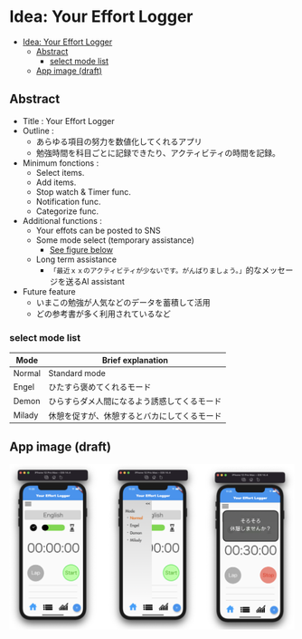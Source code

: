# Idea: Your Effort Logger


<!-- @import "[TOC]" {cmd="toc" depthFrom=1 depthTo=6 orderedList=false} -->

<!-- code_chunk_output -->

- [Idea: Your Effort Logger](#idea-your-effort-logger)
  - [Abstract](#abstract)
    - [select mode list](#select-mode-list)
  - [App image (draft)](#app-image-draft)

<!-- /code_chunk_output -->


## Abstract

- Title : Your Effort Logger
- Outline : 
  - あらゆる項目の努力を数値化してくれるアプリ
  - 勉強時間を科目ごとに記録できたり、アクティビティの時間を記録。
- Minimum fonctions : 
  - Select items. 
  - Add items.
  - Stop watch & Timer func. 
  - Notification func.
  - Categorize func.
- Additional functions : 
  - Your effots can be posted to SNS
  - Some mode select (temporary assistance)
    - [See figure below](#select-mode-list)
  - Long term assistance
    - `「最近ｘｘのアクティビティが少ないです。がんばりましょう。」`的なメッセージを送るAI assistant
- Future feature
  - いまこの勉強が人気などのデータを蓄積して活用
  - どの参考書が多く利用されているなど

### select mode list
|Mode|Brief explanation|
|---|---|
| Normal  | Standard mode 
| Engel   | ひたすら褒めてくれるモード 
| Demon   | ひらすらダメ人間になるよう誘惑してくるモード
| Milady  | 休憩を促すが、休憩するとバカにしてくるモード

## App image (draft)

![app-image](./img/app_image.png)

